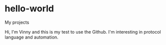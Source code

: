 # hello-world
My projects

Hi, I'm Vinny and this is my test to use the Github. I'm interesting in protocol language and automation.

